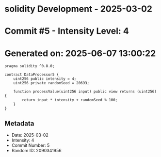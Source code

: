 ﻿# solidity Development - 2025-03-02
# Commit #5 - Intensity Level: 4
# Generated on: 2025-06-07 13:00:22
```solidity
pragma solidity ^0.8.0;

contract DataProcessor5 {
    uint256 public intensity = 4;
    uint256 private randomSeed = 20693;

    function processValue(uint256 input) public view returns (uint256) {
        return input * intensity + randomSeed % 100;
    }
}
```
## Metadata
- Date: 2025-03-02
- Intensity: 4
- Commit Number: 5
- Random ID: 2090341956
